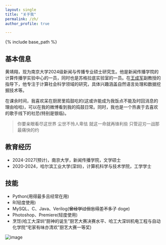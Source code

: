 ```yaml
---
layout: single
title: "关于我"
permalink: /zh/
author_profile: true

---
```


{% include base_path %}
## 基本信息
黄靖翔，现为南京大学2024级新闻与传播专业硕士研究生。他是新闻传播学院的计算传播学实验中心的一员，同时也是苏格拉底实验室的一员。在[王成军](https://chengjun.github.io/)副教授的指导下，他专注于计算社会科学领域的研究，具体兴趣涵盖自然语言处理和数据挖掘技术等。

在课余时间，我喜欢呆在厨房里捣鼓吃的(这或许能成为我饭点不能及时回消息的理由哈哈)，可以在我的微博看到我的捣鼓日常。同时，我也是一个热衷于去喜欢的歌手线下的社恐(特别是银临)。
> 你要亲眼看尽这世界 尘世不怜人卑怯 就这一命就再锋利些 只管迎刃一战那最痛快的约

## 教育经历
- 2024-2027(预计)，南京大学，新闻传播学院，文学硕士
- 2020-2024，哈尔滨工业大学(深圳)，计算机科学与技术学院，工学学士

## 技能
- Python(用得最多且经常在用)
- R(轻度使用)
- MySQL、C、Java、Verilog(~~曾经学过但忘得差不多了~~ doge)
- Photoshop、Premiere(轻度使用)
- 烹饪(哈工大深圳“厨神的诞生”厨艺大赛决赛水平、哈工大深圳机电工程与自动化学院“宅家有味亦清欢”厨艺大赛一等奖)

![image](https://user-images.githubusercontent.com/543384/243150540-6efa85e2-8413-44fe-915b-0b0045c3960f.png)
